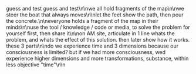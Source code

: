 guess and test guess and test\n\nwe all hold fragments of the map\n\nwe steer the boat that always moves\n\nlet the feet show the path, then pour the concrete.\n\neveryone holds a fragment of the map in their minds\n\nuse the tool / knowledge / code or media, to solve the problem for yourself first, then share it\n\non AM site, articulate in 1 line whats the problem, and whats the effect of this solution. then later show how it works. these 3 parts\n\ndo we experience time and 3 dimensions because our consciousness is limited? but if we had more consciousness, wed experience higher dimensions and more transformations, substance, within less objective "time"\n\n